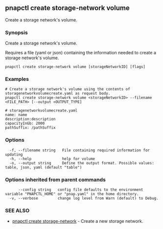 ## pnapctl create storage-network volume

Create a storage network's volume.

### Synopsis

Create a storage network's volume.
	
Requires a file (yaml or json) containing the information needed to create a storage network's volume.

```
pnapctl create storage-network volume [storageNetworkID] [flags]
```

### Examples

```
# Create a storage network's volume using the contents of storagenetworkvolumecreate.yaml as request body.
pnapctl create storage-network volume <storageNetworkID> --filename <FILE_PATH> [--output <OUTPUT_TYPE]

# storagenetworkvolumecreate.yaml
name: name
description:description
capacityInGb: 2000
pathSuffix: /pathSuffix
```

### Options

```
  -f, --filename string   File containing required information for updating
  -h, --help              help for volume
  -o, --output string     Define the output format. Possible values: table, json, yaml (default "table")
```

### Options inherited from parent commands

```
      --config string   config file defaults to the environment variable "PNAPCTL_HOME" or "pnap.yaml" in the home directory.
  -v, --verbose         change log level from Warn (default) to Debug.
```

### SEE ALSO

* [pnapctl create storage-network](pnapctl_create_storage-network.md)	 - Create a new storage network.

